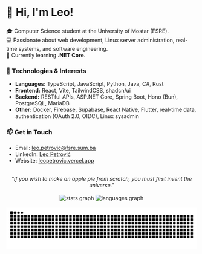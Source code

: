# 👋 Hi, I'm Leo!

###

🎓 Computer Science student at the University of Mostar (FSRE).  
💻 Passionate about web development, Linux server administration, real-time systems, and software engineering.  
🌱 Currently learning **.NET Core**.

### 🚀 Technologies & Interests  
- **Languages:** TypeScript, JavaScript, Python, Java, C#, Rust
- **Frontend:** React, Vite, TailwindCSS, shadcn/ui
- **Backend:** RESTful APIs, ASP.NET Core, Spring Boot, Hono (Bun), PostgreSQL, MariaDB
- **Other:** Docker, Firebase, Supabase, React Native, Flutter, real-time data, authentication (OAuth 2.0, OIDC), Linux sysadmin

### 📫 Get in Touch  
- Email: [leo.petrovic@fsre.sum.ba](mailto:leo.petrovic@fsre.sum.ba)  
- LinkedIn: [Leo Petrović](https://www.linkedin.com/in/leo-petrovi%C4%87-7047b1162/)  
- Website: [leopetrovic.vercel.app](https://leopetrovic.vercel.app/)  

<br />

<div align="center">
  <i>"If you wish to make an apple pie from scratch, you must first invent the universe."</i>
</div>

<br />

<div align="center">
  <img src="https://github-readme-stats.vercel.app/api?username=mapokapo&hide_title=false&hide_rank=true&show_icons=true&include_all_commits=true&count_private=true&disable_animations=false&theme=dracula&locale=en&hide_border=false" height="150" alt="stats graph"  />
  <img src="https://github-readme-stats.vercel.app/api/top-langs?username=mapokapo&locale=en&hide_title=false&layout=compact&card_width=320&langs_count=5&theme=dracula&hide_border=false" height="150" alt="languages graph"  />
</div>

<br />

<img src="https://raw.githubusercontent.com/mapokapo/mapokapo/output/snake.svg" alt="Snake animation" />

